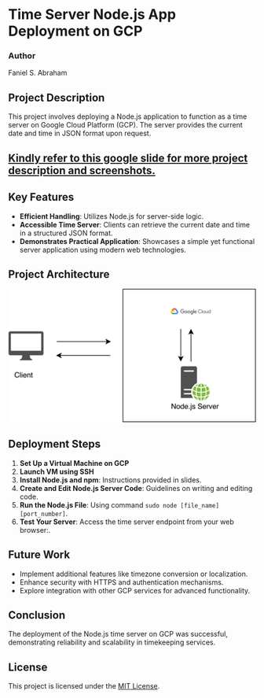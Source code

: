 # Time Server Node.js App Deployment on GCP

### Author
Faniel S. Abraham

## Project Description
This project involves deploying a Node.js application to function as a time server on Google Cloud Platform (GCP). The server provides the current date and time in JSON format upon request.

## [Kindly refer to this google slide for more project description and screenshots.](https://docs.google.com/presentation/d/1DZpzzYBBD16ClJQkfH7Yfuhs2kTPg3iRdOf_gEPDFDw/edit?usp=sharing)

## Key Features
- **Efficient Handling**: Utilizes Node.js for server-side logic.
- **Accessible Time Server**: Clients can retrieve the current date and time in a structured JSON format.
- **Demonstrates Practical Application**: Showcases a simple yet functional server application using modern web technologies.

## Project Architecture
![Project Architecture](./project_architecture.png)


## Deployment Steps
1. **Set Up a Virtual Machine on GCP**
2. **Launch VM using SSH**
3. **Install Node.js and npm**: Instructions provided in slides.
4. **Create and Edit Node.js Server Code**: Guidelines on writing and editing code.
5. **Run the Node.js File**: Using command `sudo node [file_name] [port_number]`.
6. **Test Your Server**: Access the time server endpoint from your web browser:.

## Future Work
- Implement additional features like timezone conversion or localization.
- Enhance security with HTTPS and authentication mechanisms.
- Explore integration with other GCP services for advanced functionality.

## Conclusion
The deployment of the Node.js time server on GCP was successful, demonstrating reliability and scalability in timekeeping services.

## License

This project is licensed under the [MIT License](./LICENSE).

